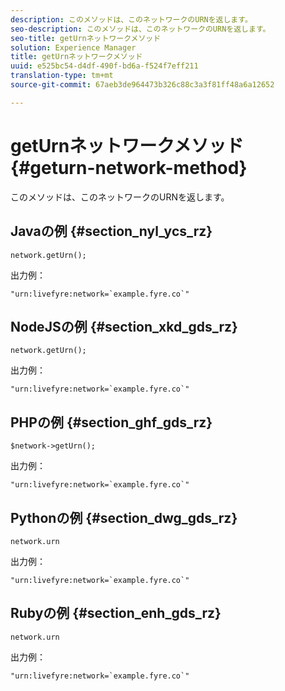 ```yaml
---
description: このメソッドは、このネットワークのURNを返します。
seo-description: このメソッドは、このネットワークのURNを返します。
seo-title: getUrnネットワークメソッド
solution: Experience Manager
title: getUrnネットワークメソッド
uuid: e525bc54-d4df-490f-bd6a-f524f7eff211
translation-type: tm+mt
source-git-commit: 67aeb3de964473b326c88c3a3f81ff48a6a12652

---
```



# getUrnネットワークメソッド{#geturn-network-method}

このメソッドは、このネットワークのURNを返します。

## Javaの例 {#section_nyl_ycs_rz}

```
network.getUrn(); 
```

出力例：

```
"urn:livefyre:network=`example.fyre.co`" 
```

## NodeJSの例 {#section_xkd_gds_rz}

```
network.getUrn(); 
```

出力例：

```
"urn:livefyre:network=`example.fyre.co`" 
```

## PHPの例 {#section_ghf_gds_rz}

```
$network->getUrn(); 
```

出力例：

```
"urn:livefyre:network=`example.fyre.co`" 
```

## Pythonの例 {#section_dwg_gds_rz}

```
network.urn 
```

出力例：

```
"urn:livefyre:network=`example.fyre.co`" 
```

## Rubyの例 {#section_enh_gds_rz}

```
network.urn 
```

出力例：

```
"urn:livefyre:network=`example.fyre.co`" 
```

